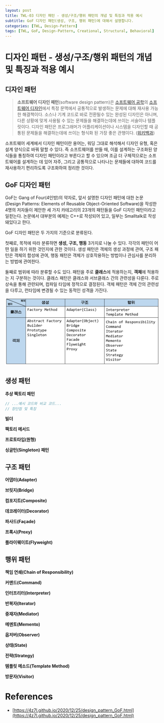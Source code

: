 ```yaml
---
layout: post
title: TWL-03 디자인 패턴 - 생성/구조/행위 패턴의 개념 및 특징과 적용 예시
subtitle: GoF 디자인 패턴(생성, 구조, 행위 패턴)에 대해서 설명합니다.
categories: [TWL, Design-Pattern]
tags: [TWL, GoF, Design-Pattern, Creational, Structural, Behavioral]
---
```

# 디자인 패턴 - 생성/구조/행위 패턴의 개념 및 특징과 적용 예시

## 디자인 패턴

> **소프트웨어 디자인 패턴**(software design pattern)은 [소프트웨어 공학](https://ko.wikipedia.org/wiki/%EC%86%8C%ED%94%84%ED%8A%B8%EC%9B%A8%EC%96%B4_%EA%B3%B5%ED%95%99)의 [소프트웨어 디자인](https://ko.wikipedia.org/wiki/%EC%86%8C%ED%94%84%ED%8A%B8%EC%9B%A8%EC%96%B4_%EB%94%94%EC%9E%90%EC%9D%B8)에서 특정 문맥에서 공통적으로 발생하는 문제에 대해 재사용 가능한 해결책이다. 소스나 기계 코드로 바로 전환될수 있는 완성된 디자인은 아니며, 다른 상황에 맞게 사용될 수 있는 문제들을 해결하는데에 쓰이는 서술이나 템플릿이다. 디자인 패턴은 프로그래머가 어플리케이션이나 시스템을 디자인할 때 공통된 문제들을 해결하는데에 쓰이는 형식화 된 가장 좋은 관행이다. ([위키백과](https://ko.wikipedia.org/wiki/%EC%86%8C%ED%94%84%ED%8A%B8%EC%9B%A8%EC%96%B4_%EB%94%94%EC%9E%90%EC%9D%B8_%ED%8C%A8%ED%84%B4))
>

소프트웨어 세계에서 디자인 패턴이란 용어는, 워딩 그대로 해석해서 디자인 유형, 혹은 설계 양식으로 바꿔 말할 수 있다. 즉 소프트웨어를 만들 때, 이를 설계하는 구조화된 양식들을 통칭하여 디자인 패턴이라고 부른다고 할 수 있으며 조금 더 구체적으로는 소프트웨어를 설계하는 데 있어 자주, 그리고 공통적으로 나타나는 문제들에 대하여 코드를 재사용하기 편리하도록 구조화하여 정리한 것이다.

## GoF 디자인 패턴

GoF는  Gang of Four(4인방)의 약자로, 앞서 설명한 디자인 패턴에 대한 논문 (Design Patterns: Elements of Reusable Object-Oriented Software)을 작성한 4명의 저자들이 제안한 세 가지 카테고리의 23개의 패턴들을 GoF 디자인 패턴이라고 일컫는다. 논문에서 대부분의 예제는 C++로 작성되어 있고, 일부는 Smalltalk로 작성돼있다고 한다.

GoF 디자인 패턴은 두 가지의 기준으로 분류된다.

첫째로, 목적에 따라 분류하면 **생성, 구조, 행동** 3가지로 나눌 수 있다. 각각의 패턴이 어떤 일을 하기 위한 것인지에 관한 것이다. 생성 패턴은 객체의 생성 과정에 관여, 구조 패턴은 객체의 합성에 관여, 행동 패턴은 객체가 상호작용하는 방법이나 관심사를 분리하는 방법에 관여한다.

둘째로 범위에 따라 분류할 수도 있다. 패턴을 주로 **클래스**에 적용하는지, **객체**에 적용하는 지 구분하는 것이다. 클래스 패턴은 클래스와 서브클래스 간의 관련성을 다룬다. 주로 상속을 통해 관련되며, 컴파일 타임에 정적으로 결정된다. 객체 패턴은 객체 간의 관련성을 다루고, 런타임에 변경될 수 있는 동적인 성격을 가진다.

![gof-design-pattern](./../assets/2022-04-16-TWL-03-Gof-Design-Patterns/gof.png)

## 생성 패턴

**추상 팩토리 패턴**

```jsx
// ...예시 코드와 비교 코드...
// 장단점 및 특징
```

**빌더**

**팩토리 메서드**

**프로토타입(원형)**

**싱글턴(Singleton) 패턴**

## 구조 패턴

**어댑터(Adapter)**

**브릿지(Bridge)**

**컴포지트(Composite)**

**데코레이터(Decorator)**

**파사드(Façade)**

**프록시(Proxy)**

**플라이웨이트(Flyweight)**

## 행위 패턴

**책임 연쇄(Chain of Responsibility)**

**커맨드(Command)**

**인터프리터(Interpreter)**

**반복자(Iterator)**

**중재자(Mediator)**

**메멘토(Memento)**

**옵저버(Observer)**

**상태(State)**

**전략(Strategy)**

**템플릿 메소드(Template Method)**

**방문자(Visitor)**

# References

- [https://4z7l.github.io/2020/12/25/design_pattern_GoF.html](https://4z7l.github.io/2020/12/25/design_pattern_GoF.html)
